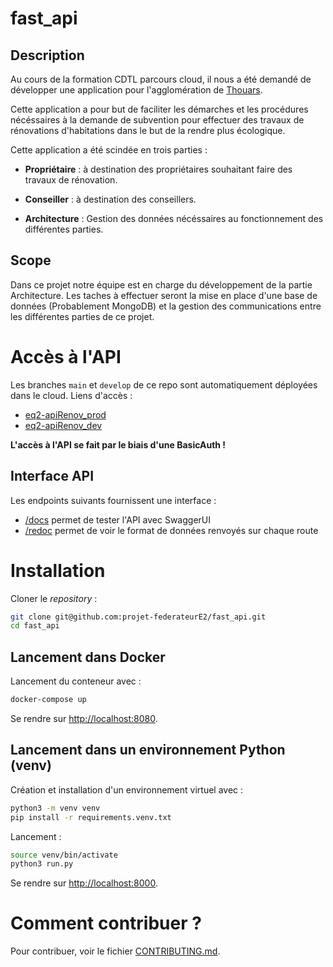 # fast_api

## Description

Au cours de la formation CDTL parcours cloud, il nous a été demandé de développer une application pour l'agglomération de [Thouars](https://thouarsetmoi.fr/).

Cette application a pour but de faciliter les démarches et les procédures nécéssaires à la demande de subvention pour effectuer des travaux de rénovations d'habitations dans le but de la rendre plus écologique.

Cette application a été scindée en trois parties :

- **Propriétaire** : à destination des propriétaires souhaitant faire des travaux de rénovation.

- **Conseiller** : à destination des conseillers.

- **Architecture** : Gestion des données nécéssaires au fonctionnement des différentes parties.

## Scope

Dans ce projet notre équipe est en charge du développement de la partie Architecture. Les taches à effectuer seront la mise en place d'une base de données (Probablement MongoDB) et la gestion des communications entre les différentes parties de ce projet.

# Accès à l'API

Les branches `main` et `develop` de ce repo sont automatiquement déployées dans le cloud. Liens d'accès :
- [eq2-apiRenov_prod](https://equipe2.lp-cloud.tech/)
- [eq2-apiRenov_dev](https://equipe2-api-dev.lp-cloud.tech/)

**L'accès à l'API se fait par le biais d'une BasicAuth !**

## Interface API

Les endpoints suivants fournissent une interface :

- [/docs](https://equipe2.lp-cloud.tech/docs) permet de tester l'API avec SwaggerUI
- [/redoc](https://equipe2.lp-cloud.tech/redoc) permet de voir le format de données renvoyés sur chaque route

# Installation

Cloner le *repository* :
```bash
git clone git@github.com:projet-federateurE2/fast_api.git
cd fast_api
```

## Lancement dans Docker

Lancement du conteneur avec :
```bash
docker-compose up
```

Se rendre sur [http://localhost:8080](http://localhost:8080).

## Lancement dans un environnement Python (venv)

Création et installation d'un environnement virtuel avec :

```bash
python3 -m venv venv
pip install -r requirements.venv.txt
```

Lancement :

```bash
source venv/bin/activate
python3 run.py
```

Se rendre sur [http://localhost:8000](http://localhost:8000).


# Comment contribuer ?

Pour contribuer, voir le fichier [CONTRIBUTING.md](CONTRIBUTING.md).
